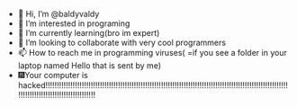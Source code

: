 - 👋 Hi, I’m @baldyvaldy
- 👀 I’m interested in programing 
- 🌱 I’m currently learning(bro im expert)
- 💞️ I’m looking to collaborate with very cool programmers
- 📫 How to reach me in programming viruses( =if you see a folder in your laptop named Hello that is sent by me)
- 🎆Your computer is hacked!!!!!!!!!!!!!!!!!!!!!!!!!!!!!!!!!!!!!!!!!!!!!!!!!!!!!!!!!!!!!!!!!!!!!!!!!!!!!!!!!!!!!!!!!!!!!!!!!!!!!!!!!!!!!!!!!!!!!!!!!!!!!!!!!!!!!!!!!!!!!

<!---
baldyvaldy/baldyvaldy is a ✨ special ✨ repository because its `README.md` (this file) appears on your GitHub profile.
You can click the Preview link to take a look at your changes.
--->
